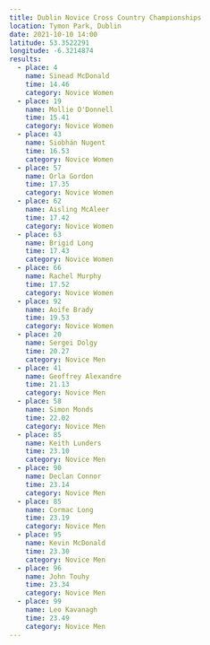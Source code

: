 ```yaml
---
title: Dublin Novice Cross Country Championships
location: Tymon Park, Dublin
date: 2021-10-10 14:00
latitude: 53.3522291
longitude: -6.3214874
results:
  - place: 4
    name: Sinead McDonald
    time: 14.46
    category: Novice Women
  - place: 19
    name: Mollie O'Donnell
    time: 15.41
    category: Novice Women
  - place: 43
    name: Siobhán Nugent
    time: 16.53
    category: Novice Women
  - place: 57
    name: Orla Gordon
    time: 17.35
    category: Novice Women
  - place: 62
    name: Aisling McAleer
    time: 17.42
    category: Novice Women
  - place: 63
    name: Brigid Long
    time: 17.43
    category: Novice Women
  - place: 66
    name: Rachel Murphy
    time: 17.52
    category: Novice Women
  - place: 92
    name: Aoife Brady
    time: 19.53
    category: Novice Women
  - place: 20
    name: Sergei Dolgy
    time: 20.27
    category: Novice Men
  - place: 41
    name: Geoffrey Alexandre
    time: 21.13
    category: Novice Men
  - place: 58
    name: Simon Monds
    time: 22.02
    category: Novice Men
  - place: 85
    name: Keith Lunders
    time: 23.10
    category: Novice Men
  - place: 90
    name: Declan Connor
    time: 23.14
    category: Novice Men
  - place: 85
    name: Cormac Long
    time: 23.19
    category: Novice Men
  - place: 95
    name: Kevin McDonald
    time: 23.30
    category: Novice Men
  - place: 96
    name: John Touhy 
    time: 23.34
    category: Novice Men
  - place: 99
    name: Leo Kavanagh 
    time: 23.49
    category: Novice Men
---
```

